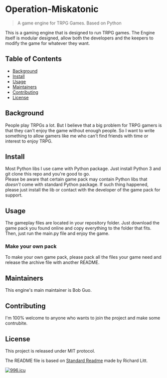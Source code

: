 # Operation-Miskatonic

>  A game engine for TRPG Games.
> Based on Python

This is a gaming engine that is designed to run TRPG games. The Engine itself is modular designed, allow both the developers and the keepers to modify the game for whatever they want.  

## Table of Contents

- [Background](#background)
- [Install](#install)
- [Usage](#usage)
- [Maintainers](#maintainers)
- [Contributing](#contributing)
- [License](#license)

## Background

People play TRPGs a lot. But I believe that a big problem for TRPG gamers is that they can't enjoy the game without enough people. So I want to write something to allow gamers like me who can't find friends with time or interest to enjoy TRPG.

## Install

Most Python libs I use came with Python package. Just install Python 3 and git clone this repo and you're good to go.  
Please be aware that certain game pack may contain Python libs that *doesn't* come with standard Python package. If such thing happened, please just install the lib or contact with the developer of the game pack for support.

## Usage

The gameplay files are located in your repository folder. Just download the game pack you found online and copy everything to the folder that fits. Then, just run the main.py file and enjoy the game.

### Make your own pack

To make your own game pack, please pack all the files your game need and release the archive file with another README.

## Maintainers 

This engine's main maintainer is Bob Guo.

## Contributing

I'm 100%  welcome to anyone who wants to join the project and make some contrubite.

## License

This project is released under MIT protocol.


The README file is based on [Standard Readme](https://github.com/RichardLitt/standard-readme) made by Richard Litt.  

<a href="https://996.icu"><img src="https://img.shields.io/badge/link-996.icu-red.svg" alt="996.icu" /></a>  
